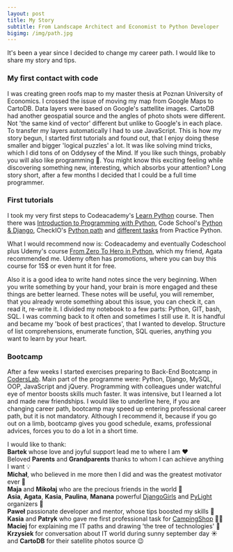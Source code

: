 ```yaml
---
layout: post
title: My Story
subtitle: From Landscape Architect and Economist to Python Developer
bigimg: /img/path.jpg
---
```


It's been a year since I decided to change my career path. I would like to share my story and tips.

### My first contact with code 
I was creating green roofs map to my master thesis at Poznan University of Economics. I crossed the issue of moving my map from Google Maps to CartoDB. Data layers were based on Google's sattellite images. CartoDB had another geospatial source and the angles of photo shots were different. Not 'the same kind of vector' different but unlike to Google's in each place. To transfer my layers automatically I had to use JavaScript. This is how my story begun, I started first tutorials and found out, that I  enjoy doing these smaller and bigger 'logical puzzles' a lot. It was like solving mind tricks, which I did tons of on Oddysey of the Mind. If you like such things, probably you will also like programming 🙂. You might know this exciting feeling while discovering something new, interesting, which absorbs your attention? Long story short, after a few months I decided that I could be a full time programmer. 

### First tutorials 
I took my very first steps to Codeacademy's [Learn Python](https://www.codecademy.com/learn/learn-python) course. Then there was [Introduction to Programming with Python](https://mva.microsoft.com/en-us/training-courses/introduction-to-programming-with-python-8360?l=lqhuMxFz_8904984382), Code School's [Python & Django](https://www.codeschool.com/learn/python), CheckIO's [Python path](https://checkio.org/) and [different tasks](http://www.practicepython.org/) from Practice Python. 

What I would recommend now is: Codeacademy and eventually Codeschool plus Udemy's course [From Zero To Hero in Python](https://www.udemy.com/complete-python-bootcamp/), which my friend, Agata recommended me. Udemy often has promotions, where you can buy this course for 15$ or even hunt it for free. 

Also it is a good idea to write hand notes since the very beginning. When you write something by your hand, your brain is more engaged and these things are better learned. These notes will be useful, you will remember, that you already wrote something about this issue, you can check it, can read it, re-write it. I divided my notebook to a few parts: Python, GIT, bash, SQL. I was comming back to it often and sometimes I still use it. It is handful and became my 'book of best practices', that I wanted to develop. Structure of list comprehensions, enumerate function, SQL queries, anything you want to learn by your heart.

### Bootcamp
After a few weeks I started exercises preparing to Back-End Bootcamp in [CodersLab](https://coderslab.pl/pl). Main part of the programme were: Python, Django, MySQL, OOP, JavaScript and jQuery. Programming with colleagues under watchful eye of mentor boosts skills much faster. It was intensive, but I learned a lot and made new friendships. I would like to underline here, if you are changing career path, bootcamp may speed up entering professional career path, but it is not mandatory. Although I recommend it, because if you go out on a limb, bootcamp gives you good schedule, exams, professional advices, forces you to do a lot in a short time.

I would like to thank:  
  **Bartek** whose love and joyful support lead me to where I am ❤️  
  Beloved **Parents** and **Grandparents** thanks to whom I can achieve anything I want 💡  
  **Michał**, who believed in me more then I did and was the greatest motivator ever 🚀  
  **Maja** and **Mikołaj** who are the precious friends in the world 💎  
  **Asia**, **Agata**, **Kasia**, **Paulina**, **Manana** powerful [DjangoGirls](https://www.facebook.com/DjangoGirlsWarsaw/) and [PyLight](https://www.facebook.com/pylightmeetup/) organizers 💪  
  **Paweł** passionate developer and mentor, whose tips boosted my skills 💪  
  **Kasia** and **Patryk** who gave me first professional task for [CampingShop](https://www.campingshop.pl/) 👩‍💻  
  **Maciej** for explaining me IT paths and drawing 'the tree of technologies' 🌳  
  **Krzysiek** for conversation about IT world during sunny september day ☀️   
  and **CartoDB** for their satellite photos source 😉  
